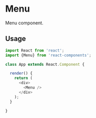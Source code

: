 
# Menu

Menu component.

## Usage

```js
import React from 'react';
import {Menu} from 'react-components';

class App extends React.Component {

  render() {
    return (
      <div>
        <Menu />
      </div>
    );
  }

}
```
